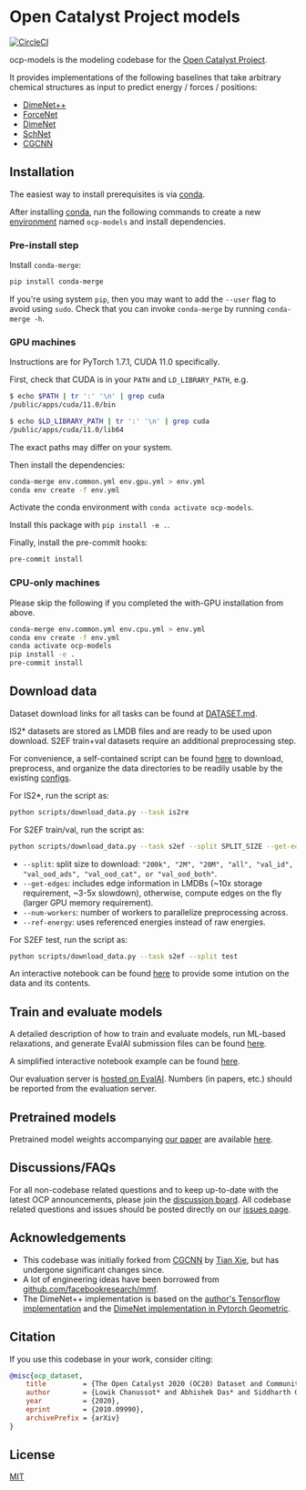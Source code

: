# Open Catalyst Project models

[![CircleCI](https://circleci.com/gh/Open-Catalyst-Project/ocp.svg?style=shield)](https://circleci.com/gh/Open-Catalyst-Project/ocp)

ocp-models is the modeling codebase for the [Open Catalyst Project](https://opencatalystproject.org/).

It provides implementations of the following baselines that take arbitrary chemical
structures as input to predict energy / forces / positions:

- [DimeNet++](https://arxiv.org/abs/2011.14115)
- [ForceNet](https://arxiv.org/abs/2103.01436)
- [DimeNet](https://arxiv.org/abs/2003.03123)
- [SchNet](https://arxiv.org/abs/1706.08566)
- [CGCNN](https://link.aps.org/doi/10.1103/PhysRevLett.120.145301)

## Installation

The easiest way to install prerequisites is via [conda](https://conda.io/docs/index.html).

After installing [conda](http://conda.pydata.org/), run the following commands
to create a new [environment](https://conda.io/docs/user-guide/tasks/manage-environments.html)
named `ocp-models` and install dependencies.

### Pre-install step

Install `conda-merge`:
```bash
pip install conda-merge
```
If you're using system `pip`, then you may want to add the `--user` flag to avoid using `sudo`.
Check that you can invoke `conda-merge` by running `conda-merge -h`.

### GPU machines

Instructions are for PyTorch 1.7.1, CUDA 11.0 specifically.

First, check that CUDA is in your `PATH` and `LD_LIBRARY_PATH`, e.g.
```bash
$ echo $PATH | tr ':' '\n' | grep cuda
/public/apps/cuda/11.0/bin

$ echo $LD_LIBRARY_PATH | tr ':' '\n' | grep cuda
/public/apps/cuda/11.0/lib64
```

The exact paths may differ on your system.

Then install the dependencies:
```bash
conda-merge env.common.yml env.gpu.yml > env.yml
conda env create -f env.yml
```
Activate the conda environment with `conda activate ocp-models`.

Install this package with `pip install -e .`.

Finally, install the pre-commit hooks:
```bash
pre-commit install
```

### CPU-only machines

Please skip the following if you completed the with-GPU installation from above.

```bash
conda-merge env.common.yml env.cpu.yml > env.yml
conda env create -f env.yml
conda activate ocp-models
pip install -e .
pre-commit install
```

## Download data

Dataset download links for all tasks can be found at [DATASET.md](https://github.com/Open-Catalyst-Project/ocp/blob/master/DATASET.md).

IS2* datasets are stored as LMDB files and are ready to be used upon download.
S2EF train+val datasets require an additional preprocessing step.

For convenience, a self-contained script can be found [here](https://github.com/Open-Catalyst-Project/ocp/blob/master/scripts/download_data.py) to download, preprocess, and organize the data directories to be readily usable by the existing [configs](https://github.com/Open-Catalyst-Project/ocp/tree/master/configs).

For IS2*, run the script as:

```bash
python scripts/download_data.py --task is2re
```

For S2EF train/val, run the script as:

```bash
python scripts/download_data.py --task s2ef --split SPLIT_SIZE --get-edges --num-workers WORKERS --ref-energy
```

- `--split`: split size to download: `"200k", "2M", "20M", "all", "val_id", "val_ood_ads", "val_ood_cat", or "val_ood_both"`.
- `--get-edges`: includes edge information in LMDBs (~10x storage requirement, ~3-5x slowdown), otherwise, compute edges on the fly (larger GPU memory requirement).
- `--num-workers`: number of workers to parallelize preprocessing across.
- `--ref-energy`: uses referenced energies instead of raw energies.

For S2EF test, run the script as:
```bash
python scripts/download_data.py --task s2ef --split test
```

An interactive notebook can be found [here](https://github.com/Open-Catalyst-Project/ocp/blob/master/docs/source/tutorials/data_playground.ipynb) to provide some intution on the data and its contents.

## Train and evaluate models

A detailed description of how to train and evaluate models, run ML-based
relaxations, and generate EvalAI submission files can be found
[here](https://github.com/Open-Catalyst-Project/ocp/blob/master/TRAIN.md).

A simplified interactive notebook example can be found [here](https://github.com/Open-Catalyst-Project/ocp/blob/master/docs/source/tutorials/train_s2ef_example.ipynb).

Our evaluation server is [hosted on EvalAI](https://eval.ai/web/challenges/challenge-page/712/overview).
Numbers (in papers, etc.) should be reported from the evaluation server.

## Pretrained models

Pretrained model weights accompanying [our paper](https://arxiv.org/abs/2010.09990) are available [here](https://github.com/Open-Catalyst-Project/ocp/blob/master/MODELS.md).

## Discussions/FAQs

For all non-codebase related questions and to keep up-to-date with the latest OCP announcements, please join the [discussion board](https://discuss.opencatalystproject.org/). All codebase related questions and issues should be posted directly on our [issues page](https://github.com/Open-Catalyst-Project/ocp/issues).

## Acknowledgements

- This codebase was initially forked from [CGCNN](https://github.com/txie-93/cgcnn)
by [Tian Xie](http://txie.me), but has undergone significant changes since.
- A lot of engineering ideas have been borrowed from [github.com/facebookresearch/mmf](https://github.com/facebookresearch/mmf).
- The DimeNet++ implementation is based on the [author's Tensorflow implementation](https://github.com/klicperajo/dimenet) and the [DimeNet implementation in Pytorch Geometric](https://github.com/rusty1s/pytorch_geometric/blob/master/torch_geometric/nn/models/dimenet.py).

## Citation

If you use this codebase in your work, consider citing:

```bibtex
@misc{ocp_dataset,
    title         = {The Open Catalyst 2020 (OC20) Dataset and Community Challenges},
    author        = {Lowik Chanussot* and Abhishek Das* and Siddharth Goyal* and Thibaut Lavril* and Muhammed Shuaibi* and Morgane Riviere and Kevin Tran and Javier Heras-Domingo and Caleb Ho and Weihua Hu and Aini Palizhati and Anuroop Sriram and Brandon Wood and Junwoong Yoon and Devi Parikh and C. Lawrence Zitnick and Zachary Ulissi},
    year          = {2020},
    eprint        = {2010.09990},
    archivePrefix = {arXiv}
}
```

## License

[MIT](https://github.com/Open-Catalyst-Project/ocp/blob/master/LICENSE.md)
